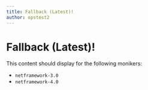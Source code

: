 ```yaml
---
title: Fallback (Latest)!
author: opstest2
---
```


# Fallback (Latest)!

This content should display for the following monikers:

* `netframework-3.0`
* `netframework-4.0`